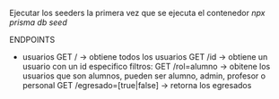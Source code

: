 Ejecutar los seeders la primera vez que se ejecuta el contenedor *npx prisma db seed*


ENDPOINTS

- usuarios
  GET  / -> obtiene todos los usuarios
  GET /id -> obtiene un usuario con un id especifico
  filtros:
    GET /rol=alumno -> obitene los usuarios que son alumnos, pueden ser alumno, admin, profesor o personal
    GET /egresado=[true|false] -> retorna los egresados
